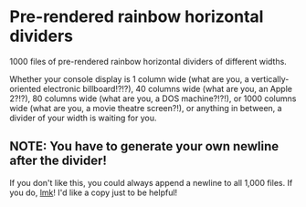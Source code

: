 # Pre-rendered rainbow horizontal dividers

1000 files of pre-rendered rainbow horizontal dividers of different widths.

Whether your console display is 1 column wide (what are you, a vertically-oriented electronic billboard!?!?), 40 columns wide (what are you, an Apple 2?!?), 80 columns wide (what are you, a DOS machine?!?!), or 1000 columns wide (what are you, a movie theatre screen?!), or anything in between, a divider of your width is waiting for you.

## NOTE: You have to generate your own newline after the divider!  

If you don't like this, you could always append a newline to all 1,000 files. 
If you do, [lmk](mailto:cliocjs@gmail.com)! I'd like a copy just to be helpful!
